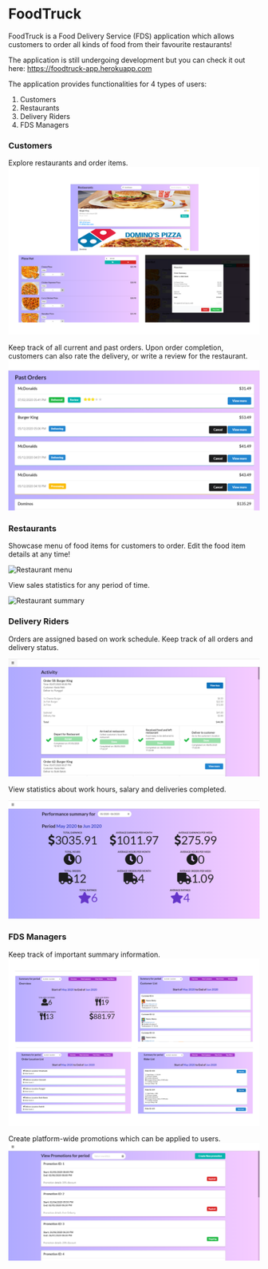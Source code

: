 # FoodTruck

FoodTruck is a Food Delivery Service (FDS) application which allows customers to order all kinds of food from their favourite restaurants!

The application is still undergoing development but you can check it out here: https://foodtruck-app.herokuapp.com

The application provides functionalities for 4 types of users:

1. Customers
2. Restaurants
3. Delivery Riders
4. FDS Managers

### Customers

Explore restaurants and order items.
![Screenshot for customer order](/img/customer_order.png)

Keep track of all current and past orders. Upon order completion, customers can also rate the delivery, or write a review for the restaurant.
![Customer history](/img/customer_history.png)

### Restaurants

Showcase menu of food items for customers to order. Edit the food item details at any time!

![Restaurant menu](/img/restaurant_menu)

View sales statistics for any period of time.

![Restaurant summary](/img/restaurant_summary)

### Delivery Riders

Orders are assigned based on work schedule. Keep track of all orders and delivery status.

![Rider activity](/img/rider_activity.png)

View statistics about work hours, salary and deliveries completed.

![Rider summary](/img/rider_summary.png)

### FDS Managers

Keep track of important summary information.
![Manager summary](/img/manager_summary.png)

Create platform-wide promotions which can be applied to users.
![Manager promotions](/img/manager_promotions.png)
